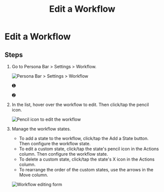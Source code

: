 ﻿---
uid: edit-workflow-pb-all
locale: en
title: Edit a Workflow
dnneditions: Evoq Content,Evoq Engage
dnnversion: 09.02.00
related-topics: create-workflow-pb-all,delete-workflow-pb-all,configure-workflow-state-pb-all
---

# Edit a Workflow

## Steps

1.  Go to Persona Bar \> Settings \> Workflow.
    
    ![Persona Bar > Settings > Workflow](/images/scr-pbar-host-Settings-E91.png)
    
    ➊
    
    ➋
    
2.  In the list, hover over the workflow to edit. Then click/tap the pencil icon.
    
      
    
    ![Pencil icon to edit the workflow](/images/scr-pb-Workflows-icons-pencil.png)
    
      
    
3.  Manage the workflow states.
    
    *   To add a state to the workflow, click/tap the Add a State button. Then configure the workflow state.
    *   To edit a custom state, click/tap the state's pencil icon in the Actions column. Then configure the workflow state.
    *   To delete a custom state, click/tap the state's X icon in the Actions column.
    *   To rearrange the order of the custom states, use the arrows in the Move column.
    
      
    
    ![Workflow editing form](/images/scr-pb-Workflows-EditWorkflow.png)
